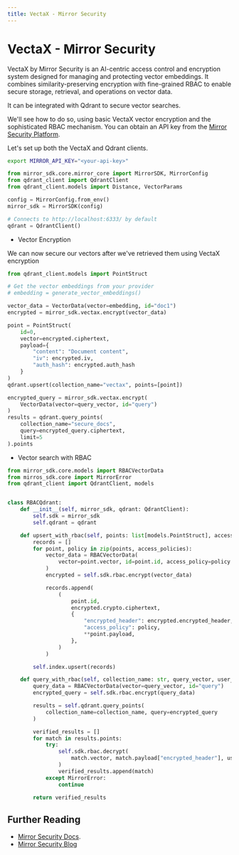 ```yaml
---
title: VectaX - Mirror Security
---
```


# VectaX - Mirror Security

VectaX by Mirror Security is an AI-centric access control and encryption system  designed for managing and protecting vector embeddings. It combines similarity-preserving encryption with fine-grained RBAC to enable secure storage, retrieval, and operations on vector data.

It can be integrated with Qdrant to secure vector searches.

We'll see how to do so, using basic VectaX vector encryption and the sophisticated RBAC mechanism. You can obtain an API key from the [Mirror Security Platform](https://platform.mirrorsecurity.io/en/login).

Let's set up both the VectaX and Qdrant clients.

```bash
export MIRROR_API_KEY="<your-api-key>"
```

```python
from mirror_sdk.core.mirror_core import MirrorSDK, MirrorConfig
from qdrant_client import QdrantClient
from qdrant_client.models import Distance, VectorParams

config = MirrorConfig.from_env()
mirror_sdk = MirrorSDK(config)

# Connects to http://localhost:6333/ by default
qdrant = QdrantClient()
```

- Vector Encryption

We can now secure our vectors after we've retrieved them using VectaX encryption

```python
from qdrant_client.models import PointStruct

# Get the vector embeddings from your provider
# embedding = generate_vector_embeddings()

vector_data = VectorData(vector=embedding, id="doc1")
encrypted = mirror_sdk.vectax.encrypt(vector_data)

point = PointStruct(
    id=0,
    vector=encrypted.ciphertext,
    payload={
        "content": "Document content",
        "iv": encrypted.iv,
        "auth_hash": encrypted.auth_hash
    }
)
qdrant.upsert(collection_name="vectax", points=[point])

encrypted_query = mirror_sdk.vectax.encrypt(
    VectorData(vector=query_vector, id="query")
)
results = qdrant.query_points(
    collection_name="secure_docs",
    query=encrypted_query.ciphertext,
    limit=5
).points
```

- Vector search with RBAC

```python
from mirror_sdk.core.models import RBACVectorData
from mirros_sdk.core import MirrorError
from qdrant_client import QdrantClient, models


class RBACQdrant:
    def __init__(self, mirror_sdk, qdrant: QdrantClient):
        self.sdk = mirror_sdk
        self.qdrant = qdrant

    def upsert_with_rbac(self, points: list[models.PointStruct], access_policies):
        records = []
        for point, policy in zip(points, access_policies):
            vector_data = RBACVectorData(
                vector=point.vector, id=point.id, access_policy=policy
            )
            encrypted = self.sdk.rbac.encrypt(vector_data)

            records.append(
                (
                    point.id,
                    encrypted.crypto.ciphertext,
                    {
                        "encrypted_header": encrypted.encrypted_header,
                        "access_policy": policy,
                        **point.payload,
                    },
                )
            )

        self.index.upsert(records)

    def query_with_rbac(self, collection_name: str, query_vector, user_key):
        query_data = RBACVectorData(vector=query_vector, id="query")
        encrypted_query = self.sdk.rbac.encrypt(query_data)

        results = self.qdrant.query_points(
            collection_name=collection_name, query=encrypted_query
        )

        verified_results = []
        for match in results.points:
            try:
                self.sdk.rbac.decrypt(
                    match.vector, match.payload["encrypted_header"], user_key
                )
                verified_results.append(match)
            except MirrorError:
                continue

        return verified_results
```

## Further Reading

- [Mirror Security Docs](https://docs.mirrorsecurity.io/introduction).
- [Mirror Security Blog](https://mirrorsecurity.io/blog)
